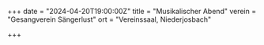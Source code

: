+++
date = "2024-04-20T19:00:00Z"
title = "Musikalischer Abend"
verein = "Gesangverein Sängerlust"
ort = "Vereinssaal, Niederjosbach"

+++
